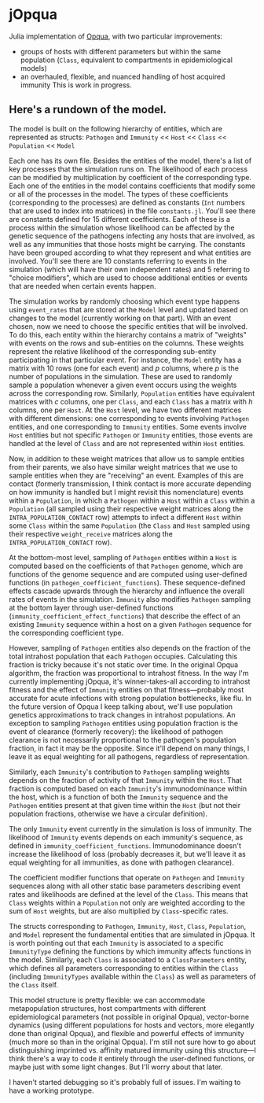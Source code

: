 # jOpqua
Julia implementation of [Opqua](https://github.com/pablocarderam/opqua), with
two particular improvements:
- groups of hosts with different parameters but within the same population
(`Class`, equivalent to compartments in epidemiological models)
- an overhauled, flexible, and nuanced handling of host acquired immunity
This is work in progress.

## Here's a rundown of the model.
The model is built on the following hierarchy of entities,
which are represented as structs:
`Pathogen` and `Immunity` << `Host` << `Class` << `Population` << `Model`

Each one has its own file. Besides the entities of the model, there's a list of
key processes that the simulation runs on. The likelihood of each process can
be modified by multiplication by coefficient of the corresponding type. Each
one of the entities in the model contains coefficients that modify some or all
of the processes in the model. The types of these coefficients (corresponding to
the processes) are defined as constants (`Int` numbers that are used to index into
matrices) in the file `constants.jl`. You'll see there are constants defined for
15 different coefficients. Each of these is a process within the simulation whose
likelihood can be affected by the genetic sequence of the pathogens infecting any
hosts that are involved, as well as any immunities that those hosts might be
carrying. The constants have been grouped according to what they represent and
what entities are involved. You'll see there are 10 constants referring to events
in the simulation (which will have their own independent rates) and 5 referring
to "choice modifiers", which are used to choose additional entities or events
that are needed when certain events happen.

The simulation works by randomly choosing which event type happens using
`event_rates` that are stored at the `Model` level and updated based on changes
to the model (currently working on that part). With an event chosen, now we need
to choose the specific entities that will be involved. To do this, each entity
within the hierarchy contains a matrix of "weights" with events on the rows and
sub-entities on the columns. These weights represent the relative likelihood of
the corresponding sub-entity participating in that particular event. For
instance, the `Model` entity has a matrix with 10 rows (one for each event) and
_p_ columns, where _p_ is the number of populations in the simulation. These are
used to randomly sample a population whenever a given event occurs using the
weights across the corresponding row. Similarly, `Population` entities have
equivalent matrices with _c_ columns, one per `Class`, and each `Class` has a
matrix with _h_ columns, one per `Host`. At the `Host` level, we have two
different matrices with different dimensions: one corresponding to events
involving `Pathogen` entities, and one corresponding to `Immunity` entities.
Some events involve `Host` entities but not specific `Pathogen` or `Immunity`
entities, those events are handled at the level of `Class` and are not
represented within `Host` entities.

Now, in addition to these weight matrices that allow us to sample entities from
their parents, we also have similar weight matrices that we use to sample
entities when they are "receiving" an event. Examples of this are contact
(formerly transmission, I think contact is more accurate depending on how
immunity is handled but I might revisit this nomenclature) events within a
`Population`, in which a `Pathogen` within a `Host` within a `Class` within a
`Population` (all sampled using their respective weight matrices along the
`INTRA_POPULATION_CONTACT` row) attempts to infect a different `Host` within
some `Class` within the same `Population` (the `Class` and `Host` sampled using
their respective `weight_receive` matrices along the `INTRA_POPULATION_CONTACT`
row).

At the bottom-most level, sampling of `Pathogen` entities within a `Host` is
computed based on the coefficients of that `Pathogen` genome, which are
functions of the genome sequence and are computed using user-defined functions
(in `pathogen_coefficient_functions`). These sequence-defined effects cascade
upwards through the hierarchy and influence the overall rates of events in the
simulation. `Immunity` also modifies `Pathogen` sampling at the bottom layer
through user-defined functions (`immunity_coefficient_effect_functions`) that
describe the effect of an existing `Immunity` sequence within a host on a given
`Pathogen` sequence for the corresponding coefficient type.

However, sampling of `Pathogen` entities also depends on the fraction of the total
intrahost population that each `Pathogen` occupies. Calculating this fraction is
tricky because it's not static over time. In the original Opqua algorithm, the
fraction was proportional to intrahost fitness. In the way I'm currently
implementing jOpqua, it's winner-takes-all according to intrahost fitness and the
effect of `Immunity` entities on that fitness—probably most accurate for acute
infections with strong population bottlenecks, like flu. In the future version of
Opqua I keep talking about, we'll use population genetics approximations to track
changes in intrahost populations. An exception to sampling `Pathogen` entities using
population fraction is the event of clearance (formerly recovery): the likelihood
of pathogen clearance is not necessarily proportional to the pathogen's population
fraction, in fact it may be the opposite. Since it'll depend on many things, I
leave it as equal weighting for all pathogens, regardless of representation.

Similarly, each `Immunity`'s contribution to `Pathogen` sampling weights depends
on the fraction of activity of that `Immunity` within the `Host`. That fraction is
computed based on each `Immunity`'s immunodominance within the host, which is a
function of both the `Immunity` sequence and the `Pathogen` entities present at
that given time within the `Host` (but not their population fractions, otherwise
we have a circular definition).

The only `Immunity` event currently in the simulation is loss of immunity. The
likelihood of `Immunity` events depends on each immunity's sequence, as defined in
`immunity_coefficient_functions`. Immunodominance doesn't increase the likelihood
of loss (probably decreases it, but we'll leave it as equal weighting for all
immunities, as done with pathogen clearance).

The coefficient modifier functions that operate on `Pathogen` and `Immunity`
sequences along with all other static base parameters describing event rates and
likelihoods are defined at the level of the `Class`. This means that `Class`
weights within a `Population` not only are weighted according to the sum of `Host`
weights, but are also multiplied by `Class`-specific rates.

The structs corresponding to `Pathogen`, `Immunity`, `Host`, `Class`, `Population`,
and `Model` represent the fundamental entities that are simulated in jOpqua. It
is worth pointing out that each `Immunity` is associated to a specific
`ImmunityType` defining the functions by which immunity affects functions in the
model. Similarly, each `Class` is associated to a `ClassParameters` entity,
which defines all parameters corresponding to entities within the `Class`
(including `ImmunityTypes` available within the `Class`) as well as parameters
of the `Class` itself.

This model structure is pretty flexible: we can accommodate metapopulation
structures, host compartments with different epidemiological parameters (not
possible in original Opqua), vector-borne dynamics (using different populations
for hosts and vectors, more elegantly done than original Opqua), and flexible and
powerful effects of immunity (much more so than in the original Opqua). I'm still
not sure how to go about distinguishing imprinted vs. affinity matured immunity
using this structure—I think there's a way to code it entirely through the
user-defined functions, or maybe just with some light changes. But I'll worry
about that later.

I haven't started debugging so it's probably full of issues. I'm waiting to have
a working prototype.

